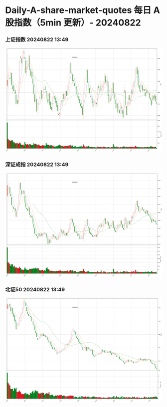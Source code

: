
# Daily-A-share-market-quotes 每日 A 股指数（5min 更新）- 20240822

### 上证指数 20240822 13:49
![](./fig/2024/8/20240822-sh000001.png)

### 深证成指 20240822 13:49
![](./fig/2024/8/20240822-sz399001.png)

### 北证50 20240822 13:49
![](./fig/2024/8/20240822-bj899050.png)
